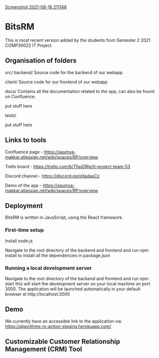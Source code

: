 [Screenshot 2021-08-16 211148](https://user-images.githubusercontent.com/55272244/130385729-2f5c0d34-4268-49c0-9602-3b1123f07cc6.png)
# BitsRM
This is most recent version added by the students from Semester 2 2021 COMP30022 IT Project

## Organisation of folders
src/
backend/
Source code for the backend of our webapp

client/
Source code for our frontend of our webapp

docs/
Contains all the documentation related to the app, can also be found on Confluence.

put stuff here
  
tests/

put stuff here

## Links to tools
Confluence page - https://saumya-makkar.atlassian.net/wiki/spaces/BP/overview

Trello board - https://trello.com/b/TfasDRie/it-project-team-53

Discord channel - https://discord.gg/qXadasCz

Demo of the app - https://saumya-makkar.atlassian.net/wiki/spaces/BP/overview


## Deployment
BitsRM is written in JavaScript, using the React framework.

### First-time setup
Install node.js 

Navigate to the root directory of the backend and frontend and run npm install to install all the dependencies in package.json

### Running a local development server

Navigate to the root directory of the backend and frontend and run npm start
this will start the development server on your local machine on port 3000.
The application will be launched automatically in your default browser at http://localhost:3000

## Demo
We currently have an accessible link to the application via: https://algorithms-in-action-staging.herokuapp.com/

## Customizable Customer Relationship Management (CRM) Tool

